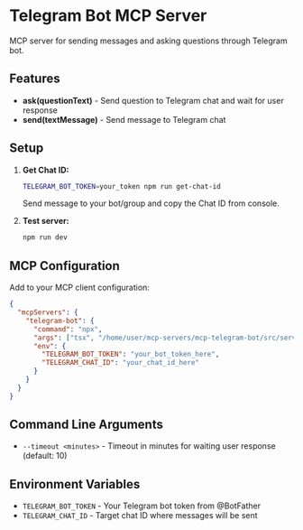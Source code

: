 # Telegram Bot MCP Server

MCP server for sending messages and asking questions through Telegram bot.

## Features

- **ask(questionText)** - Send question to Telegram chat and wait for user response
- **send(textMessage)** - Send message to Telegram chat

## Setup

1. **Get Chat ID:**
   ```bash
   TELEGRAM_BOT_TOKEN=your_token npm run get-chat-id
   ```
   Send message to your bot/group and copy the Chat ID from console.

2. **Test server:**
   ```bash
   npm run dev
   ```

## MCP Configuration

Add to your MCP client configuration:

```json
{
  "mcpServers": {
    "telegram-bot": {
      "command": "npx",
      "args": ["tsx", "/home/user/mcp-servers/mcp-telegram-bot/src/server.ts", "--timeout", "10"],
      "env": {
        "TELEGRAM_BOT_TOKEN": "your_bot_token_here",
        "TELEGRAM_CHAT_ID": "your_chat_id_here"
      }
    }
  }
}
```

## Command Line Arguments

- `--timeout <minutes>` - Timeout in minutes for waiting user response (default: 10)

## Environment Variables

- `TELEGRAM_BOT_TOKEN` - Your Telegram bot token from @BotFather
- `TELEGRAM_CHAT_ID` - Target chat ID where messages will be sent